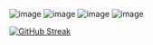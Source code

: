 ![image](https://user-images.githubusercontent.com/98741800/205612346-d3acc579-16b5-4ac0-8f68-b400b865fc27.png)
![image](https://user-images.githubusercontent.com/98741800/205612772-593c45cf-4ca5-406a-a51d-c7ec75f0dbdf.png)
![image](https://user-images.githubusercontent.com/98741800/205612951-6b70fdd3-40b8-4e60-8dba-48a0f2b7a51b.png)
![image](https://user-images.githubusercontent.com/98741800/205613284-a5633e1a-e058-4d57-a841-dc492855937d.png)

[![GitHub Streak](http://github-readme-streak-stats.herokuapp.com?user=amiirebadi&theme=merko&border_radius=7&mode=weekly)](https://git.io/streak-stats)
